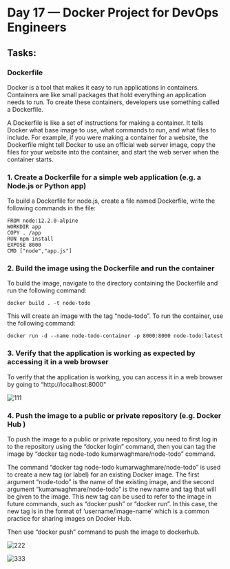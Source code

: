 # Day 17 — Docker Project for DevOps Engineers
## Tasks:

### **Dockerfile**

Docker is a tool that makes it easy to run applications in containers. Containers are like small packages that hold everything an application needs to run. To create these containers, developers use something called a Dockerfile.

A Dockerfile is like a set of instructions for making a container. It tells Docker what base image to use, what commands to run, and what files to include. For example, if you were making a container for a website, the Dockerfile might tell Docker to use an official web server image, copy the files for your website into the container, and start the web server when the container starts.

### **1. Create a Dockerfile for a simple web application (e.g. a Node.js or Python app)**
To build a Dockerfile for node.js, create a file named Dockerfile, write the following commands in the file:
```
FROM node:12.2.0-alpine
WORKDIR app
COPY . /app
RUN npm install
EXPOSE 8000
CMD ["node","app.js"]
```
### **2. Build the image using the Dockerfile and run the container**
To build the image, navigate to the directory containing the Dockerfile and run the following command:
```
docker build . -t node-todo
```
This will create an image with the tag “node-todo”. To run the container, use the following command:
```
docker run -d --name node-todo-container -p 8000:8000 node-todo:latest
```
### **3. Verify that the application is working as expected by accessing it in a web browser**
To verify that the application is working, you can access it in a web browser by going to “http://localhost:8000"

![111](https://user-images.githubusercontent.com/121767243/214230722-e0dac8c6-daf4-443f-bf81-2790d908ff12.png)


### **4. Push the image to a public or private repository (e.g. Docker Hub )**
To push the image to a public or private repository, you need to first log in to the repository using the “docker login” command, then you can tag the image by “docker tag node-todo kumarwaghmare/node-todo” command.

The command “docker tag node-todo kumarwaghmare/node-todo” is used to create a new tag (or label) for an existing Docker image. The first argument “node-todo” is the name of the existing image, and the second argument “kumarwaghmare/node-todo” is the new name and tag that will be given to the image. This new tag can be used to refer to the image in future commands, such as “docker push” or “docker run”. In this case, the new tag is in the format of ‘username/image-name’ which is a common practice for sharing images on Docker Hub.

Then use “docker push” command to push the image to dockerhub.

![222](https://user-images.githubusercontent.com/121767243/214230813-03ff0100-1d19-423b-a5c9-2272c47f7ae9.png)

![333](https://user-images.githubusercontent.com/121767243/214230854-57d575a6-ddaa-48ab-b0fe-063b6f2fe92c.png)

